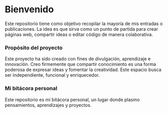 # Bienvenido

Este repositorio tiene como objetivo recopilar la mayoría de mis entradas o publicaciones. La idea es que sirva como un punto de partida para crear páginas web, compartir ideas o editar código de manera colaborativa.

### Propósito del proyecto

Este proyecto ha sido creado con fines de divulgación, aprendizaje e innovación. Creo firmemente que compartir conocimiento es una forma poderosa de expresar ideas y fomentar la creatividad. Este espacio busca ser independiente, funcional y enriquecedor.

### Mi bitácora personal

Este repositorio es mi bitácora personal, un lugar donde plasmo pensamientos, aprendizajes y proyectos. 
